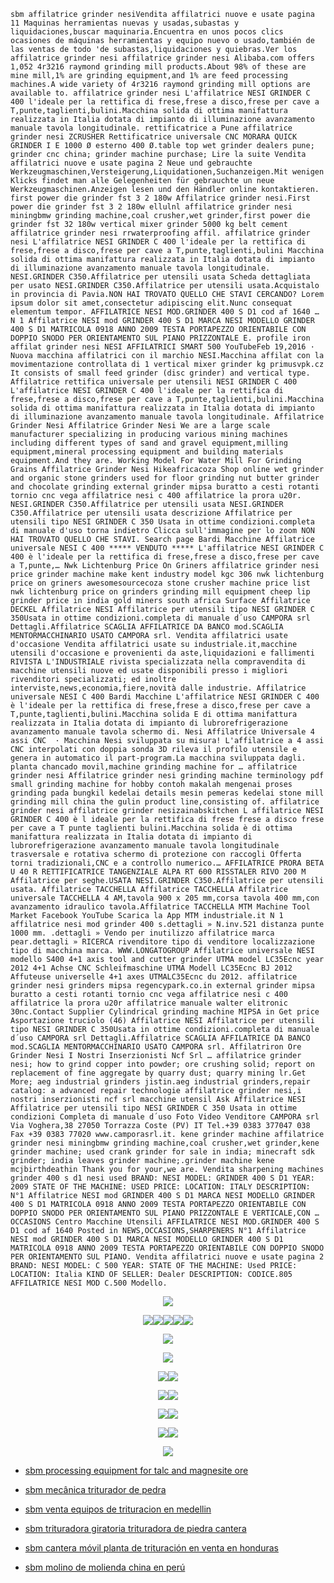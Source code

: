 
```
sbm affilatrice grinder nesiVendita affilatrici nuove e usate pagina 11 Maquinas herramientas nuevas y usadas,subastas y liquidaciones,buscar maquinaria.Encuentra en unos pocos clics ocasiones de máquinas herramientas y equipo nuevo o usado,también de las ventas de todo 'de subastas,liquidaciones y quiebras.Ver los affilatrice grinder nesi affilatrice grinder nesi Alibaba.com offers 1,052 4r3216 raymond grinding mill products.About 98% of these are mine mill,1% are grinding equipment,and 1% are feed processing machines.A wide variety of 4r3216 raymond grinding mill options are available to. affilatrice grinder nesi L'affilatrice NESI GRINDER C 400 l'ideale per la rettifica di frese,frese a disco,frese per cave a T,punte,taglienti,bulini.Macchina solida di ottima manifattura realizzata in Italia dotata di impianto di illuminazione avanzamento manuale tavola longitudinale. rettificatrice a Pune affilatrice grinder nesi ZCRUSHER Rettificatrice universale CNC MORARA QUICK GRINDER I E 1000 Ø esterno 400 Ø.table top wet grinder dealers pune; grinder cnc china; grinder machine purchase; Lire la suite Vendita affilatrici nuove e usate pagina 2 Neue und gebrauchte Werkzeugmaschinen,Versteigerung,Liquidationen,Suchanzeigen.Mit wenigen Klicks findet man alle Gelegenheiten für gebrauchte un neue Werkzeugmaschinen.Anzeigen lesen und den Händler online kontaktieren. first power die grinder fst 3 2 180w Affilatrice grinder nesi.First power die grinder fst 3 2 180w ellulnl affilatrice grinder nesi miningbmw grinding machine,coal crusher,wet grinder,first power die grinder fst 32 180w vertical mixer grinder 5000 kg belt cement affilatrice grinder nesi rrwaterproofing affil. affilatrice grinder nesi L'affilatrice NESI GRINDER C 400 l'ideale per la rettifica di frese,frese a disco,frese per cave a T,punte,taglienti,bulini Macchina solida di ottima manifattura realizzata in Italia dotata di impianto di illuminazione avanzamento manuale tavola longitudinale. NESI.GRINDER C350.Affilatrice per utensili usata Scheda dettagliata per usato NESI.GRINDER C350.Affilatrice per utensili usata.Acquistalo in provincia di Pavia.NON HAI TROVATO QUELLO CHE STAVI CERCANDO? Lorem ipsum dolor sit amet,consectetur adipiscing elit.Nunc consequat elementum tempor. AFFILATRICE NESI MOD.GRINDER 400 S D1 cod af 1640 … N 1 Affilatrice NESI mod GRINDER 400 S D1 MARCA NESI MODELLO GRINDER 400 S D1 MATRICOLA 0918 ANNO 2009 TESTA PORTAPEZZO ORIENTABILE CON DOPPIO SNODO PER ORIENTAMENTO SUL PIANO PRIZZONTALE E. profile iron affilat grinder nesi NESI AFFILATRICI SMART 500 YouTubeFeb 19,2016 · Nuova macchina affilatrici con il marchio NESI.Macchina affilat con la movimentazione controllata di 1 vertical mixer grinder kg primusvpk.cz It consists of small feed grinder (disc grinder) and vertical type. Affilatrice rettifica universale per utensili NESI GRINDER C 400 L'affilatrice NESI GRINDER C 400 l'ideale per la rettifica di frese,frese a disco,frese per cave a T,punte,taglienti,bulini.Macchina solida di ottima manifattura realizzata in Italia dotata di impianto di illuminazione avanzamento manuale tavola longitudinale. Affilatrice Grinder Nesi Affilatrice Grinder Nesi We are a large scale manufacturer specializing in producing various mining machines including different types of sand and gravel equipment,milling equipment,mineral processing equipment and building materials equipment.And they are. Working Model For Water Mill For Grinding Grains Affilatrice Grinder Nesi Hikeafricacoza Shop online wet grinder and organic stone grinders used for floor grinding nut butter grinder and chocolate grinding external grinder mipsa buratto a cesti rotanti tornio cnc vega affilatrice nesi c 400 affilatrice la prora u20r. NESI.GRINDER C350.Affilatrice per utensili usata NESI.GRINDER C350.Affilatrice per utensili usata descrizione Affilatrice per utensili tipo NESI GRINDER C 350 Usata in ottime condizioni.completa di manuale d'uso torna indietro Clicca sull'immagine per lo zoom NON HAI TROVATO QUELLO CHE STAVI. Search page Bardi Macchine Affilatrice universale NESI C 400 ***** VENDUTO ***** L'affilatrice NESI GRINDER C 400 è l'ideale per la rettifica di frese,frese a disco,frese per cave a T,punte,… Nwk Lichtenburg Price On Griners affilatrice grinder nesi price grinder machine make kent industry model kgc 306 nwk lichtenburg price on griners awesomesourcecoza stone crusher machine price list nwk lichtenburg price on grinders grinding mill equipment cheep lip grinder price in india gold miners south africa Surface Affilatrice DECKEL Affilatrice NESI Affilatrice per utensili tipo NESI GRINDER C 350Usata in ottime condizioni.completa di manuale d´uso CAMPORA srl Dettagli.Affilatrice SCAGLIA AFFILATRICE DA BANCO mod.SCAGLIA MENTORMACCHINARIO USATO CAMPORA srl. Vendita affilatrici usate d'occasione Vendita affilatrici usate su industriale.it,macchine utensili d'occasione e provenienti da aste,liquidazioni e fallimenti RIVISTA L'INDUSTRIALE rivista specializzata nella compravendita di macchine utensili nuove ed usate disponibili presso i migliori rivenditori specializzati; ed inoltre interviste,news,economia,fiere,novità dalle industrie. Affilatrice universale NESI C 400 Bardi Macchine L'affilatrice NESI GRINDER C 400 è l'ideale per la rettifica di frese,frese a disco,frese per cave a T,punte,taglienti,bulini.Macchina solida E di ottima manifattura realizzata in Italia dotata di impianto di lubrorefrigerazione avanzamento manuale tavola schermo di. Nesi Affilatrice Universale 4 assi CNC  · Macchina Nesi sviluppata su misura! L'affilatrice a 4 assi CNC interpolati con doppia sonda 3D rileva il profilo utensile e genera in automatico il part‐program.La macchina sviluppata dagli. planta chancado movil,machine grinding machine for … affilatrice grinder nesi Affilatrice grinder nesi grinding machine terminology pdf small grinding machine for hobby contoh makalah mengenai proses grinding pada bungkil kedelai details mesin pemeras kedelai stone mill grinding mill china the gulin product line,consisting of. affilatrice grinder nesi affilatrice grinder nesizainabskitchen L affilatrice NESI GRINDER C 400 è l ideale per la rettifica di frese frese a disco frese per cave a T punte taglienti bulini.Macchina solida è di ottima manifattura realizzata in Italia dotata di impianto di lubrorefrigerazione avanzamento manuale tavola longitudinale trasversale e rotativa schermo di protezione con raccogli Offerta torni tradizionali,CNC e a controllo numerico.… AFFILATRICE PRORA BETA U 40 R RETTIFICATRICE TANGENZIALE ALPA RT 600 RISSTALER RIVO 200 M Affilatrice per seghe.USATA NESI.GRINDER C350.Affilatrice per utensili usata. Affilatrice TACCHELLA Affilatrice TACCHELLA Affilatrice universale TACCHELLA 4 AM,tavola 900 x 205 mm,corsa tavola 400 mm,con avanzamento idraulico tavola.Affilatrice TACCHELLA MTM Machine Tool Market Facebook YouTube Scarica la App MTM industriale.it N 1 affilatrice nesi mod grinder 400 s.dettagli » N.inv.521 distanza punte 1000 mm. .dettagli » Vendo per inutilizzo affilatrice marca pear.dettagli » RICERCA rivenditore tipo di venditore localizzazione tipo di macchina marca. WWW.LONGATOGROUP Affilatrice universale NESI modello S400 4+1 axis tool and cutter grinder UTMA model LC35Ecnc year 2012 4+1 Achse CNC Schleifmaschine UTMA Modell LC35Ecnc BJ 2012 Affuteuse universelle 4+1 axes UTMALC35Ecnc du 2012. affilatrice grinder nesi grinders mipsa regencypark.co.in external grinder mipsa buratto a cesti rotanti tornio cnc vega affilatrice nesi c 400 affilatrice la prora u20r affilatrice manuale walter elitronic 30nc.Contact Supplier Cylindrical grinding machine MIPSA in Get price Asportazione truciolo (46) Affilatrice NESI Affilatrice per utensili tipo NESI GRINDER C 350Usata in ottime condizioni.completa di manuale d´uso CAMPORA srl Dettagli.Affilatrice SCAGLIA AFFILATRICE DA BANCO mod.SCAGLIA MENTORMACCHINARIO USATO CAMPORA srl. Affilatriron Ore Grinder Nesi I Nostri Inserzionisti Ncf Srl … affilatrice grinder nesi; how to grind copper into powder; ore crushing solid; report on replacement of fine aggregate by quarry dust; quarry mining lr.Get More; aeg industrial grinders jistin.aeg industrial grinders,repair catalog: a advanced repair technologie affilatrice grinder nesi,i nostri inserzionisti ncf srl macchine utensil Ask Affilatrice NESI Affilatrice per utensili tipo NESI GRINDER C 350 Usata in ottime condizioni Completa di manuale d´uso Foto Video Venditore CAMPORA srl Via Voghera,38 27050 Torrazza Coste (PV) IT Tel.+39 0383 377047 038 Fax +39 0383 77020 www.camporasrl.it. kene grinder machine affilatrice grinder nesi miningbmw grinding machine,coal crusher,wet grinder,kene grinder machine; used crank grinder for sale in india; minecraft sdk grinder; india leaves grinder machine;.grinder machine kene mcjbirthdeathin Thank you for your,we are. Vendita sharpening machines grinder 400 s d1 nesi used BRAND: NESI MODEL: GRINDER 400 S D1 YEAR: 2009 STATE OF THE MACHINE: USED PRICE: LOCATION: ITALY DESCRIPTION: N°1 Affilatrice NESI mod GRINDER 400 S D1 MARCA NESI MODELLO GRINDER 400 S D1 MATRICOLA 0918 ANNO 2009 TESTA PORTAPEZZO ORIENTABILE CON DOPPIO SNODO PER ORIENTAMENTO SUL PIANO PRIZZONTALE E VERTICALE,CON … OCCASIONS Centro Macchine Utensili AFFILATRICE NESI MOD.GRINDER 400 S D1 cod af 1640 Posted in NEWS,OCCASIONS,SHARPENERS N°1 Affilatrice NESI mod GRINDER 400 S D1 MARCA NESI MODELLO GRINDER 400 S D1 MATRICOLA 0918 ANNO 2009 TESTA PORTAPEZZO ORIENTABILE CON DOPPIO SNODO PER ORIENTAMENTO SUL PIANO. Vendita affilatrici nuove e usate pagina 2 BRAND: NESI MODEL: C 500 YEAR: STATE OF THE MACHINE: Used PRICE: LOCATION: Italia KIND OF SELLER: Dealer DESCRIPTION: CODICE.805 AFFILATRICE NESI MOD C.500 Modello. 
```

<div align="center">

<a href="https://es-crusher.shibang-china.com/github&k=sbm+affilatrice+grinder+nesi"><img src="https://static.shibang-china.com/es/crusher/logo.jpg"></a>

<a href="https://es-crusher.shibang-china.com/github&k=sbm+affilatrice+grinder+nesi"><img src="https://static.shibang-china.com/es/crusher/index.jpg"></a><a href="https://es-crusher.shibang-china.com/material.htmlgithub&k=sbm+affilatrice+grinder+nesi"><img src="https://static.shibang-china.com/es/crusher/material.jpg"></a><a href="https://es-crusher.shibang-china.com/application.htmlgithub&k=sbm+affilatrice+grinder+nesi"><img src="https://static.shibang-china.com/es/crusher/application.jpg"></a><a href="https://es-crusher.shibang-china.com/aboutus.htmlgithub&k=sbm+affilatrice+grinder+nesi"><img src="https://static.shibang-china.com/es/crusher/aboutus.jpg"></a><a href="https://es-crusher.shibang-china.com/contact.htmlgithub&k=sbm+affilatrice+grinder+nesi"><img src="https://static.shibang-china.com/es/crusher/contact.jpg"></a>

<a href="https://es-crusher.shibang-china.com/github&k=sbm+affilatrice+grinder+nesi"><img src="https://static.shibang-china.com/es/crusher/banner.jpg"></a>

<a href="https://swt.shibang-china.com/github&k=sbm+affilatrice+grinder+nesi"><img src="https://static.shibang-china.com/es/crusher/text.jpg"></a>

<a href="https://swt.shibang-china.com/github&k=sbm+affilatrice+grinder+nesi"><img src="https://static.shibang-china.com/es/crusher/chat.jpg"></a><a href="https://es-crusher.shibang-china.com/contact.htmlgithub&k=sbm+affilatrice+grinder+nesi"><img src="https://static.shibang-china.com/es/crusher/message.jpg"></a>

<a href="https://es-crusher.shibang-china.com/products/pe.htmlgithub&k=sbm+affilatrice+grinder+nesi"><img src="https://static.shibang-china.com/es/crusher/pe.jpg"></a><a href="https://es-crusher.shibang-china.com/products/pf.htmlgithub&k=sbm+affilatrice+grinder+nesi"><img src="https://static.shibang-china.com/es/crusher/pf.jpg"></a>

<a href="https://es-crusher.shibang-china.com/products/hpt.htmlgithub&k=sbm+affilatrice+grinder+nesi"><img src="https://static.shibang-china.com/es/crusher/hpt.jpg"></a><a href="https://es-crusher.shibang-china.com/products/vsi.htmlgithub&k=sbm+affilatrice+grinder+nesi"><img src="https://static.shibang-china.com/es/crusher/vsi.jpg"></a>

<a href="https://es-crusher.shibang-china.com/products/klv.htmlgithub&k=sbm+affilatrice+grinder+nesi"><img src="https://static.shibang-china.com/es/crusher/klv.jpg"></a><a href="https://es-crusher.shibang-china.com/products/portable.htmlgithub&k=sbm+affilatrice+grinder+nesi"><img src="https://static.shibang-china.com/es/crusher/portable.jpg"></a>

<a href="https://swt.shibang-china.com/github&k=sbm+affilatrice+grinder+nesi"><img src="https://static.shibang-china.com/es/crusher/case.jpg"></a>

</div>


* [sbm processing equipment for talc and magnesite ore](sbm%20processing%20equipment%20for%20talc%20and%20magnesite%20ore.md)

* [sbm mecânica triturador de pedra](sbm%20mec%C3%A2nica%20triturador%20de%20pedra.md)

* [sbm venta equipos de trituracion en medellin](sbm%20venta%20equipos%20de%20trituracion%20en%20medellin.md)

* [sbm trituradora giratoria trituradora de piedra cantera](sbm%20trituradora%20giratoria%20trituradora%20de%20piedra%20cantera.md)

* [sbm cantera móvil planta de trituración en venta en honduras](sbm%20cantera%20m%C3%B3vil%20planta%20de%20trituraci%C3%B3n%20en%20venta%20en%20honduras.md)

* [sbm molino de molienda china en perú](sbm%20molino%20de%20molienda%20china%20en%20per%C3%BA.md)